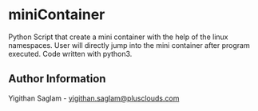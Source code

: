 # miniContainer
Python Script that create a mini container with the help of the linux namespaces. User will directly jump into the mini container after program executed. Code written with python3.

## Author Information
Yigithan Saglam - yigithan.saglam@plusclouds.com
